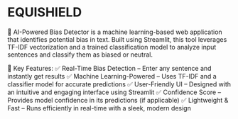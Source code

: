 # EQUISHIELD
🚀 AI-Powered Bias Detector is a machine learning-based web application that identifies potential bias in text. Built using Streamlit, this tool leverages TF-IDF vectorization and a trained classification model to analyze input sentences and classify them as biased or neutral.

🌟 Key Features:
✅ Real-Time Bias Detection – Enter any sentence and instantly get results
✅ Machine Learning-Powered – Uses TF-IDF and a classifier model for accurate predictions
✅ User-Friendly UI – Designed with an intuitive and engaging interface using Streamlit
✅ Confidence Score – Provides model confidence in its predictions (if applicable)
✅ Lightweight & Fast – Runs efficiently in real-time with a sleek, modern design


